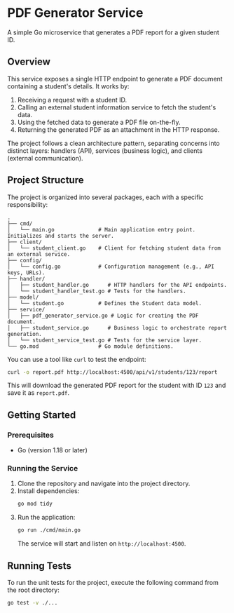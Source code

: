 # PDF Generator Service

A simple Go microservice that generates a PDF report for a given student ID.

## Overview

This service exposes a single HTTP endpoint to generate a PDF document containing a student's details. It works by:

1.  Receiving a request with a student ID.
2.  Calling an external student information service to fetch the student's data.
3.  Using the fetched data to generate a PDF file on-the-fly.
4.  Returning the generated PDF as an attachment in the HTTP response.

The project follows a clean architecture pattern, separating concerns into distinct layers: handlers (API), services (business logic), and clients (external communication).

## Project Structure

The project is organized into several packages, each with a specific responsibility:

```
.
├── cmd/
│   └── main.go              # Main application entry point. Initializes and starts the server.
├── client/
│   └── student_client.go    # Client for fetching student data from an external service.
├── config/
│   └── config.go            # Configuration management (e.g., API keys, URLs).
├── handler/
│   ├── student_handler.go      # HTTP handlers for the API endpoints.
│   └── student_handler_test.go # Tests for the handlers.
├── model/
│   └── student.go           # Defines the Student data model.
├── service/
│   ├── pdf_generator_service.go # Logic for creating the PDF document.
│   ├── student_service.go      # Business logic to orchestrate report generation.
│   └── student_service_test.go # Tests for the service layer.
└── go.mod                   # Go module definitions.
```

You can use a tool like `curl` to test the endpoint:

```sh
curl -o report.pdf http://localhost:4500/api/v1/students/123/report
```

This will download the generated PDF report for the student with ID `123` and save it as `report.pdf`.

## Getting Started

### Prerequisites

-   Go (version 1.18 or later)

### Running the Service

1.  Clone the repository and navigate into the project directory.
2.  Install dependencies:
    ```sh
    go mod tidy
    ```
3.  Run the application:
    ```sh
    go run ./cmd/main.go
    ```
    The service will start and listen on `http://localhost:4500`.

## Running Tests

To run the unit tests for the project, execute the following command from the root directory:

```sh
go test -v ./...
```